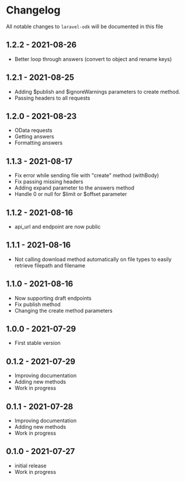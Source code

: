 # Changelog

All notable changes to `laravel-odk` will be documented in this file

## 1.2.2 - 2021-08-26

- Better loop through answers (convert to object and rename keys)

## 1.2.1 - 2021-08-25

- Adding $publish and $ignoreWarnings parameters to create method.
- Passing headers to all requests

## 1.2.0 - 2021-08-23

- OData requests
- Getting answers
- Formatting answers

## 1.1.3 - 2021-08-17

- Fix error while sending file with "create" method (withBody)
- Fix passing missing headers
- Adding expand parameter to the answers method
- Handle 0 or null for $limit or $offset parameter

## 1.1.2 - 2021-08-16

- api_url and endpoint are now public

## 1.1.1 - 2021-08-16

- Not calling download method automatically on file types to easily retrieve filepath and filename

## 1.1.0 - 2021-08-16

- Now supporting draft endpoints
- Fix publish method
- Changing the create method parameters

## 1.0.0 - 2021-07-29

- First stable version

## 0.1.2 - 2021-07-29

- Improving documentation
- Adding new methods
- Work in progress

## 0.1.1 - 2021-07-28

- Improving documentation
- Adding new methods
- Work in progress

## 0.1.0 - 2021-07-27

- initial release
- Work in progress